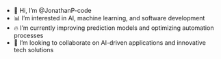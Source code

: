 - 👋 Hi, I’m @JonathanP-code  
- 📊 I’m interested in AI, machine learning, and software development  
- 🔥 I’m currently improving prediction models and optimizing automation processes  
- 🧠 I’m looking to collaborate on AI-driven applications and innovative tech solutions  


